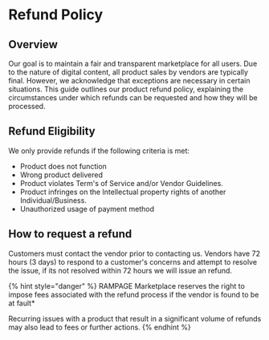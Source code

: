 # Refund Policy

## Overview

Our goal is to maintain a fair and transparent marketplace for all users. Due to the nature of digital content, all product sales by vendors are typically final. However, we acknowledge that exceptions are necessary in certain situations. This guide outlines our product refund policy, explaining the circumstances under which refunds can be requested and how they will be processed.

## Refund Eligibility

We only provide refunds if the following criteria is met:

* Product does not function
* Wrong product delivered
* Product violates Term's of Service and/or Vendor Guidelines.
* Product infringes on the Intellectual property rights of another Individual/Business.
* Unauthorized usage of payment method

## How to request a refund

Customers must contact the vendor prior to contacting us. Vendors have 72 hours (3 days) to respond to a customer's concerns and attempt to resolve the issue, if its not resolved within 72 hours we will issue an refund.

{% hint style="danger" %}
RAMPAGE Marketplace reserves the right to impose fees associated with the refund process if the vendor is found to be at fault\*



Recurring issues with a product that result in a significant volume of refunds may also lead to fees or further actions.
{% endhint %}
